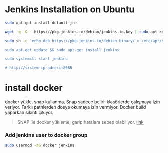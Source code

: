# Jenkins Installation on Ubuntu

```bash
sudo apt-get install default-jre

wget -q -O - https://pkg.jenkins.io/debian/jenkins.io.key | sudo apt-key add -

sudo sh -c 'echo deb https://pkg.jenkins.io/debian binary/ > /etc/apt/sources.list.d/jenkins.list

sudo apt-get update && sudo apt-get install jenkins

sudo systemctl start jenkins

# http://sistem-ip-adresi:8080 
```

# install docker
docker yükle. snap kullanma. Snap sadece belirli klasörlerde çalışmaya izin veriyor. Farklı pathlerden dosya okumaya izin vermiyor. Docker build yaparkan sıkıntı çıkıyor.
> SNAP ile docker yükleme, garip hatalara sebep olabiliyor. [link](https://stackoverflow.com/a/67310327/7975831)

### Add jenkins user to docker group

```bash
sudo usermod -aG docker jenkins
```
